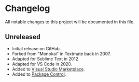 # Changelog

All notable changes to this project will be documented in this file.

## Unreleased

* Initial release on GitHub.
* Forked from "Monokai" in Textmate back in 2007.
* Adapted for Sublime Text in 2012.
* Adapted for VS Code in 2020.
* Added to [Visual Studio Marketplace](https://marketplace.visualstudio.com/items?itemName=ryan-parman.type-r).
* Added to [Package Control](https://packagecontrol.io/packages/type-r).
